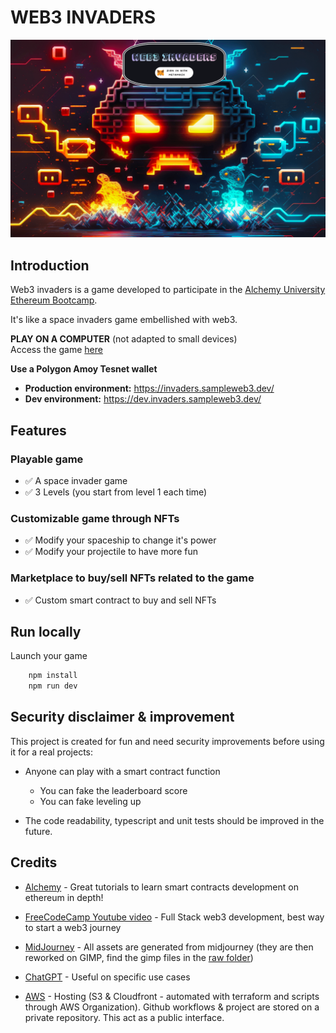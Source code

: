 # WEB3 INVADERS

![Alt text](website/attachements/header.png)

## Introduction

Web3 invaders is a game developed to participate in the [Alchemy University Ethereum Bootcamp](https://university.alchemy.com/).

It's like a space invaders game embellished with web3.

**PLAY ON A COMPUTER** (not adapted to small devices)  
Access the game [here](https://dev.invaders.sampleweb3.dev/)  

**Use a Polygon Amoy Tesnet wallet**

- **Production environment:** https://invaders.sampleweb3.dev/  
- **Dev environment:** https://dev.invaders.sampleweb3.dev/

## Features

### Playable game

- ✅ A space invader game
- ✅ 3 Levels (you start from level 1 each time)

### Customizable game through NFTs

- ✅ Modify your spaceship to change it's power
- ✅ Modify your projectile to have more fun

### Marketplace to buy/sell NFTs related to the game

- ✅ Custom smart contract to buy and sell NFTs

## Run locally

Launch your game
```sh
    npm install
    npm run dev
```

## Security disclaimer & improvement

This project is created for fun and need security improvements before using it for a real projects:
- Anyone can play with a smart contract function
  -  You can fake the leaderboard score
  -  You can fake leveling up

- The code readability, typescript and unit tests should be improved in the future.

## Credits

- [Alchemy](https://www.alchemy.com/) - Great tutorials to learn smart contracts development on ethereum in depth!

- [FreeCodeCamp Youtube video](https://www.youtube.com/watch?v=gyMwXuJrbJQ) - Full Stack web3 development, best way to start a web3 journey
  
- [MidJourney](https://www.midjourney.com/) - All assets are generated from midjourney (they are then reworked on GIMP, find the gimp files in the [raw folder](./raw/))

- [ChatGPT](https://openai.com/) - Useful on specific use cases

- [AWS](https://aws.amazon.com/) - Hosting (S3 & Cloudfront - automated with terraform and scripts through AWS Organization). Github workflows & project are stored on a private repository. This act as a public interface.

